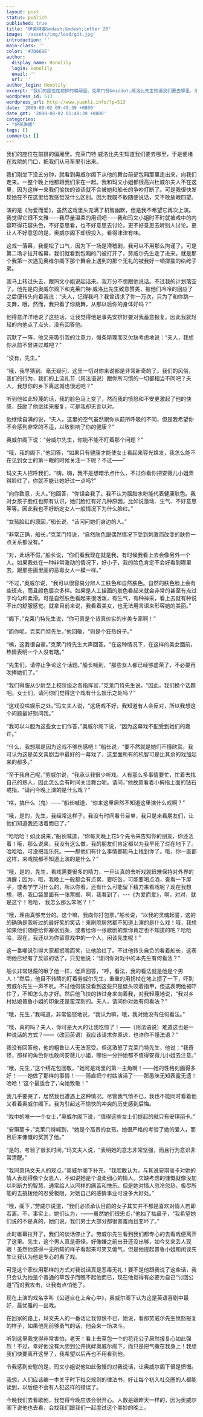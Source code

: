 ```yaml
---
layout: post
status: publish
published: true
title: "伊芙琳娜&mdash;&mdash;letter 20"
image: '/assets/img/load/git.jpg'
introduction: ''
main-class: ''
color: '#7D669E'
author:
  display_name: Honolily
  login: Honolily
  email: ''
  url: ''
author_login: Honolily
excerpt: "我们的座位在前排的偏厢里。克莱门特&middot;威洛比先生知道我们要去哪里，于是便堵在戏院的门口，把我们从马车里引出来。"
wordpress_id: 513
wordpress_url: http://www.yuanli.info/?p=513
date: '2009-08-02 09:49:39 +0800'
date_gmt: '2009-08-02 01:49:39 +0800'
categories:
- "伊芙琳娜"
tags: []
comments: []
---
```

<p>我们的座位在前排的偏厢里。克莱门特&middot;威洛比先生知道我们要去哪里，于是便堵在戏院的门口，把我们从马车里引出来。<a id="more"></a><a id="more-513"></a></p>
<p>我们刚坐下没五分钟，就看到奥威尔阁下从他的舞台前部包厢那里走出来，向我们走来。一整个晚上他都跟我们呆在一起。我和玛文小姐都很高兴杜威尔夫人不在这里，因为这样一来我们愉快的谈话就不会被她和船长的争吵打断了。可是我很快发现她在不在这里给我感觉没什么区别。因为我既不敢随便说话，又不敢放眼四望。</p>
<p>演的是《为爱而爱》，虽然这戏里头充满了机智幽默，但是我不希望它再次上演。我觉得它很不文雅&mdash;&mdash;我尽量温柔的用词吧&mdash;&mdash;我和玛文小姐时不时就被戏中的内容吓得花容失色，不好意思看，也不好意思去讨论，更不好意思去听别人讨论。更让人不好意思的是，奥威尔阁下却很投入，看得津津有味。</p>
<p>这戏一落幕，我便松了口气，因为下一场是滑稽剧，我可以不用那么拘谨了。可是第二场才拉开帷幕，我们就看到包厢的门被打开了，劳威尔先生走了进来。就是那个我第一次遇见奥维尔阁下那个舞会上遇到的那个无礼的被我好一顿揶揄的纨绔子弟。</p>
<p>我马上转过头去，跟玛文小姐说起话来。我万分不想跟他说话。不过我的计划落空了。他先是向奥威尔阁下和克莱门特&middot;威洛比先生致意赞美，被他们冷冷的回应了之后便转头向着我说：&ldquo;夫人，记得我吗？我曾请求了你一万次，只为了和你跳一支舞，哦，然而，我只看了你跳舞。从那以后你的身体好吗？&rdquo;</p>
<p>他得意洋洋地说了这些话，让我觉得他是事先安排好要对我蓄意报复。因此我就轻轻的向他点了点头，没有回答他。</p>
<p>沉默了一阵，他又来吸引我的注意力，慢条斯理而又欠缺考虑地说：&ldquo;夫人，我想你从前不曾进过城吧？&rdquo;</p>
<p>&ldquo;没有，先生。&rdquo;</p>
<p>&ldquo;哦，我早猜到。毫无疑问，这里一切对你来说都是非常新奇的了。我们的风俗，我们的行为，我们的上流礼节（用法语说）跟你所习惯的一切都相当不同吧？夫人，我想你的乡下离这城也很远吧？&rdquo;</p>
<p>听到他如此轻蔑的话，我的脸色马上变了，然而我的愤怒和不安更激起了他的快感，鼓励了他继续来报复，可是我却无言以对。</p>
<p>他继续自满的说，&ldquo;夫人，这里的空气虽然跟你从前所呼吸的不同，但是我希望你不会感到非常的不适，以致影响了你的健康？&rdquo;</p>
<p>奥威尔阁下说：&ldquo;劳威尔先生，你能不能不盯着那个问题？&rdquo;</p>
<p>&ldquo;哦，我的阁下，&rdquo;他回答，&ldquo;如果只有健康才能使女士看起来容光焕发，我怎么能不在见到女士的第一眼的时候关注一下呢？不过&mdash;&mdash;&rdquo;</p>
<p>玛文夫人招呼我们，&ldquo;嗨，嗨，我不是想暗示点什么，不过你看你把安薇儿小姐弄得脸红了，你就不能让她好过一点吗?&rdquo;</p>
<p>&ldquo;向你致意，夫人。&rdquo;他回答，&ldquo;你误会我了。我不认为胭脂水粉能代表健康肤色。我对女孩子脸红也颇有认识，她们脸红有好几种原因，比如说激动、生气、不好意思等等。因此我也不好断定女人一般情况下为什么脸红。&rdquo;</p>
<p>&ldquo;女孩脸红的原因，&rdquo;船长说，&ldquo;该问问她们身边的人。&rdquo;</p>
<p>&ldquo;非常正确，船长，&rdquo;克莱门特说，&ldquo;自然肤色跟偶然情况下受到刺激而改变的肤色一点关系都没有。&rdquo;</p>
<p>&ldquo;对，此话不假，&rdquo;船长说，&ldquo;你们看我现在就是我，有时候我看上去会像另外一个人。如果我处在一种非常激动的情况下，好小子，我的脸色肯定不会好看到哪里去，跟那些画里画的恶毒女人一模一样。&rdquo;</p>
<p>&ldquo;不过，&rdquo;奥威尔说，&ldquo;我可以很容易分辨人工肤色和自然肤色。自然的肤色脸上会有些斑点，而且颜色层次多样。如果是人工描画的肤色看起来就会非常的甚至有点过于均匀和柔滑。可是自然肤色看起来很活泼，有生气，有种神采，看上去就有种说不出的舒服感觉。就拿目前来说，我看着美女，也无法用言语来形容她的美丽。&rdquo;</p>
<p>&ldquo;阁下，&rdquo;克莱门特先生说，&ldquo;你可真是个货真价实的审美专家啊！&rdquo;</p>
<p>&ldquo;而你呢，克莱门特先生，&rdquo;他回敬，&ldquo;则是个狂热份子。&rdquo;</p>
<p>&ldquo;咦，这我很自豪。&rdquo;克莱门特先生大声回答。&ldquo;在这种情况下，在这样的美女面前，热情表明一个人没有瞎。&rdquo;</p>
<p>&ldquo;先生们，请停止争论这个话题。&rdquo;船长喊到，&ldquo;那些女人都已经够虚荣了，不必要再吹捧她们了。&rdquo;</p>
<p>&ldquo;我们得服从少尉至上校阶级之各指挥官，&rdquo;克莱门特先生说，&ldquo;因此，我们换个话题吧。女士们，请问你们觉得这个戏有什么娱乐之处吗？&rdquo;</p>
<p>&ldquo;这戏没啥娱乐之处。&rdquo;玛文夫人说，&ldquo;这场戏不好，我知道有人会反对，所以我想这个问题最好别问我。&rdquo;</p>
<p>&ldquo;我可以斗胆为这些女士们作答，&rdquo;奥威尔阁下说，&ldquo;因为这幕戏不配受到她们的嘉许。&rdquo;</p>
<p>&ldquo;什么，我想那是因为这戏不够伤感吧！&rdquo;船长说，&ldquo;要不然就是她们不懂欣赏。我可认为这是英文喜剧当中最好的一幕戏了，这里面所有的机智可是比其余的戏加起来的都多。&rdquo;</p>
<p>&ldquo;至于我自己呢，&rdquo;劳威尔说，&ldquo;我承认我很少听戏。人有那么多事情要忙，忙着去找自己的熟人，因此怎么会有时间关注舞台呢。请问，&rdquo;他故意看着小拇指上面的钻石戒指。&ldquo;请问今晚上演的是什么戏？&rdquo;</p>
<p>&ldquo;啥，搞什么（鬼）&mdash;&mdash;&rdquo;船长喊道，&ldquo;你来这里居然不知道这里演什么戏啊？&rdquo;</p>
<p>&ldquo;哦，是的，先生，我经常这样子。我没有时间看节目单，我只是来看朋友们，让他们知道我还活着而已了。&rdquo;</p>
<p>&ldquo;哈哈哈！如此说来，&rdquo;船长喊道，&ldquo;你每天晚上花5个先令来告知你的朋友，你还活着！哦，那么说来，我没有这么做，我的朋友们肯定都以为我早死了烂在地下了。哈哈哈，可没把我乐死。&mdash;&mdash;那他们有什么事情都能马上找到你了。哦，你一直都这样，来戏院都不知道上演的是什么？&rdquo;</p>
<p>&ldquo;哦，是的，先生，看戏需要很多的精力，一旦认真的去听戏就很难保持对外界的清醒；因为，哦，我晚上一般都会有点累，要吃饭，可能要喝点酒，查看一下屋子，或者学学习什么的，所以你看，还有什么可能留下精力来看戏呢？现在我想想，嗯，我口袋里面有一张票据，啊，我看到了，---《为爱而爱》，啊，对对，就是这个！哈哈， 我怎么那么笨呢？！&rdquo;</p>
<p>&ldquo;哦，理由真够充分的。这个嘛，我向你打包票，&rdquo;船长说，&ldquo;以我的灵魂起誓，这的的确确是我听过的最好笑的笑话！来剧院居然都不知道上演的是什么戏！哦，我想如果他们随便给你塞张纸条，或者给你一张歌剧的票你肯定也不知道的吧？哈哈哈，现在，我还以为你留意戏中的一个人，闲谈先生呢！&rdquo;</p>
<p>这一番嘲讽引得大家都抿嘴而笑，让他脸红了。不过他转头自负的看着船长，这表明他已经有了反驳的话了，只见他说：&ldquo;请问你对戏中的本先生有何看法？&rdquo;</p>
<p>船长非常轻蔑的瞅了他一样，低声回答，&ldquo;哼，看法，我的看法就是他是个男人！&rdquo;然后，他目不转睛的盯着劳威尔先生，重重的用拐杖在地上掼了一下，吓到劳威尔先生一声不吭。不过他假装没看到这些只是低头咬着指甲，但这表明他被吓住了，不知怎么办才好。然后他飞快的转过身来向着我，对我轻蔑地说，&ldquo;我对乡村姑娘普鲁小姐的印象还是蛮深刻的。夫人，请问你对她有何看法？&rdquo;</p>
<p>&ldquo;哦，先生，&rdquo;我喊道，非常恼怒地说，&ldquo;我认为嘛，哦，我对她没有任何看法。&rdquo;</p>
<p>&ldquo;哦，真的吗？夫人，你可是大大的让我吃惊了！&mdash;&mdash;（用法语说）难道这也是一种说话的方式？&mdash;&mdash;（改回英语）我应该请求你原谅，也许你不懂法语？&rdquo;</p>
<p>我没有回答他，他的粗鲁让人无法忍受。但这激怒了克莱门特先生，他说：&ldquo;我奇怪，那样的角色你也敢问安薇儿小姐，哪怕一分钟她都不值得安薇儿小姐去注意。&rdquo;</p>
<p>&ldquo;哦，先生，&rdquo;这个绣花包回敬，&ldquo;她可是戏里的第一主角啊！&mdash;&mdash;她的性格刻画得多好！&mdash;&mdash;她做了那样的事情！&mdash;&mdash;简直把个村姑演活了&mdash;&mdash;那愚昧无知表露无遗！哈哈！&lsquo;这个最适合了，&rsquo;向她致敬！&rdquo;</p>
<p>我几乎要哭了，居然我也遭遇上这种情况。尽管我气愤不已，我也不能同时看着他又看着奥威尔阁下。我为引起这不愉快的冲突的历史感到后悔。</p>
<p>&ldquo;戏中的唯一一个女士，&rdquo;奥威尔阁下说，&ldquo;值得这些女士们提起的就只有安琪丽卡。&rdquo;</p>
<p>&ldquo;安琪丽卡，&rdquo;克莱门特喊到，&ldquo;她是个高贵的女孩。她很严格的考验了她的爱人，而且后来慷慨的奖赏了他。&rdquo;</p>
<p>&ldquo;是的，考验了很长时间，&rdquo;玛文夫人说，&ldquo;表明她的意志非常坚强，而且行为意识非常清醒。&rdquo;</p>
<p>&ldquo;我同意玛文夫人的观点，&rdquo;奥威尔阁下补充，&ldquo;我胆敢认为，与其说安琪丽卡对她的情人表现得像个女恩人，不如说她是个温柔细心的情人。欠缺考虑的慷慨就像没加以判断力的智慧，通常给人以同样的痛苦和快乐。但是她对情人忽冷忽热，极尽所能的去挑拨他的忍受极限，对她自己的感情事业可没多大好处。&rdquo;</p>
<p>&ldquo;哦，阁下，&rdquo;劳威尔说道，&ldquo;我们必须承认目前的女子其实并不都是喜欢对情人若即若离。不，事实上，她们认为，-&mdash;&mdash;虽然她们很忠贞，&rdquo;他抽了抽鼻子，&ldquo;我希望她们说的不是真的，她们说，我们男士大部分都很害羞而且变坏了。&rdquo;</p>
<p>此时帷幕拉开了，我们的谈话停止了。劳威尔先生看到我们都专心的去看戏便离开了这里。先生，这个男人真是奇怪，好像嫌之前出丑还没出够，如今又来丢人现眼！虽然他装得一无所知的样子看起来可笑又傻气，但是他提起普鲁小姐和闲谈先生让我认为他是专心的看了戏。</p>
<p>可是这个家伙用那样的方式对我说话真是恶毒无礼！要不是他跟我说了这些话，我只会认为他是个普通的草包子而瞧不起他而已，现在他觉得有必要为自己&ldquo;讨回公道&rdquo;而对我攻击，让我有点怕他了。</p>
<p>现在上演的戏名字叫《公道自在上帝心中》，奥威尔阁下认为这是英语喜剧中最好，最优雅的一出戏。</p>
<p>在回家的路上，玛文夫人的一番话让我惊慌不已，她说，看那劳威尔先生愤怒报复的样子，如果他先前够勇气的话，他会来一场决斗。</p>
<p>听到这里我觉得非常害怕，老天！看上去草包一个的花花公子居然报复心如此强烈！不过，幸好他没有大胆到公开挑衅奥威尔阁下，而只是把气撒在我身上！我想我们快要离开这里了，我希望以后再也不用看到他。</p>
<p>令我感到安慰的是，玛文小姐说他如此傲慢的对我说话，让奥威尔阁下很是愤慨。</p>
<p>我想，人们应该编一本关于时下社交规则的律法书，好让每个初入社交圈的人都能读到，以后便不会有人犯这样的错误了。</p>
<p>今晚我们去看歌剧，我觉得今晚应该会很开心。人数是跟昨天一样的，因为奥威尔阁下说他也去看，会找我们跟我们一起度过这个美妙的晚上。</p>
